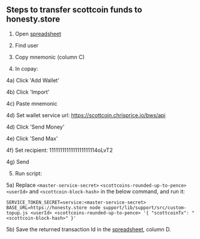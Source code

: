 Steps to transfer scottcoin funds to honesty.store
--------------------------------------------------

1) Open [spreadsheet][]

2) Find user

3) Copy mnemonic (column C)

4) In copay:

4a) Click 'Add Wallet'

4b) Click 'Import'

4c) Paste mnemonic

4d) Set wallet service url: https://scottcoin.chrisprice.io/bws/api

4d) Click 'Send Money'

4e) Click 'Send Max'

4f) Set recipient: 1111111111111111111114oLvT2

4g) Send

5) Run script:

5a) Replace `<master-service-secret>` `<scottcoins-rounded-up-to-pence>` `<userId>` and `<scottcoin-block-hash>` in the below command, and run it:
```
SERVICE_TOKEN_SECRET=service:<master-service-secret> BASE_URL=https://honesty.store node support/lib/support/src/custom-topup.js <userId> <scottcoins-rounded-up-to-pence> '{ "scottcoinTx": "<scottcoin-block-hash>" }'
```

5b) Save the returned transaction Id in the [spreadsheet][], column D.


[spreadsheet]: https://docs.google.com/spreadsheets/d/1zsTH8pDdCEdX92C-yZcoSo5T52hRKR2NlBg4LUDPxKw/edit?ts=58344830#gid=0
